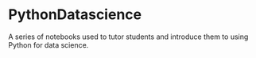 # PythonDatascience
A series of notebooks used to tutor students and introduce them to using Python for data science.
